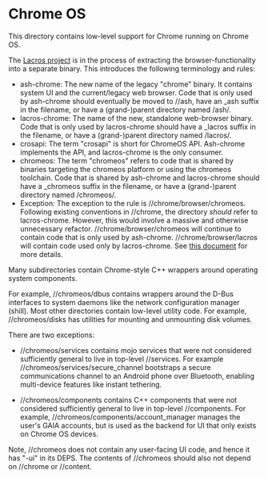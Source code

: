 # Chrome OS

This directory contains low-level support for Chrome running on Chrome OS.

The [Lacros project](go/lacros) is in the process of extracting the
browser-functionality into a separate binary. This introduces the following
terminology and rules:
  * ash-chrome: The new name of the legacy "chrome" binary. It contains system
    UI and the current/legacy web browser. Code that is only used by ash-chrome
    should eventually be moved to //ash, have an _ash suffix in the filename, or
    have a (grand-)parent directory named /ash/.
  * lacros-chrome: The name of the new, standalone web-browser binary. Code that
    is only used by lacros-chrome should have a _lacros suffix in the filename,
    or have a (grand-)parent directory named /lacros/.
  * crosapi: The term "crosapi" is short for ChromeOS API. Ash-chrome
    implements the API, and lacros-chrome is the only consumer.
  * chromeos: The term "chromeos" refers to code that is shared by binaries
    targeting the chromeos platform or using the chromeos toolchain. Code that
    is shared by ash-chrome and lacros-chrome should have a _chromeos suffix in
    the filename, or have a (grand-)parent directory named /chromeos/.
  * Exception: The exception to the rule is //chrome/browser/chromeos. Following
    existing conventions in //chrome, the directory *should* refer to
    lacros-chrome. However, this would involve a massive and otherwise
    unnecessary refactor. //chrome/browser/chromeos will continue to contain
    code that is only used by ash-chrome. //chrome/browser/lacros will contain
    code used only by lacros-chrome.
See [this document](go/lacros-code-layout) for more details.

Many subdirectories contain Chrome-style C++ wrappers around operating system
components.

For example, //chromeos/dbus contains wrappers around the D-Bus interfaces to
system daemons like the network configuration manager (shill). Most other
directories contain low-level utility code. For example, //chromeos/disks has
utilities for mounting and unmounting disk volumes.

There are two exceptions:

- //chromeos/services contains mojo services that were not considered
  sufficiently general to live in top-level //services. For example
  //chromeos/services/secure_channel bootstraps a secure communications channel
  to an Android phone over Bluetooth, enabling multi-device features like
  instant tethering.

- //chromeos/components contains C++ components that were not considered
  sufficiently general to live in top-level //components. For example,
  //chromeos/components/account_manager manages the user's GAIA accounts, but
  is used as the backend for UI that only exists on Chrome OS devices.

Note, //chromeos does not contain any user-facing UI code, and hence it has
"-ui" in its DEPS. The contents of //chromeos should also not depend on
//chrome or //content.
